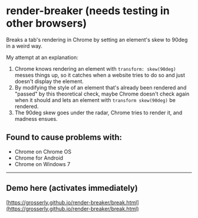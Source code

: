 # render-breaker (needs testing in other browsers)
Breaks a tab's rendering in Chrome by setting an element's skew to 90deg in a weird way.

My attempt at an explanation:
1. Chrome knows rendering an element with `transform: skew(90deg)` messes things up, so it catches when a website tries to do so and just doesn't display the element.
2. By modifying the style of an element that's already been rendered and "passed" by this theoretical check, maybe Chrome doesn't check again when it should and lets an element with `transform skew(90deg)` be rendered.
3. The 90deg skew goes under the radar, Chrome tries to render it, and madness ensues.

## Found to cause problems with:
- Chrome on Chrome OS
- Chrome for Android
- Chrome on Windows 7

---

## Demo here (activates immediately)
[https://grosserly.github.io/render-breaker/break.html](https://grosserly.github.io/render-breaker/break.html)
